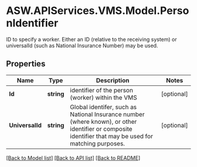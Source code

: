 # ASW.APIServices.VMS.Model.PersonIdentifier
ID to specify a worker. Either an ID (relative to the receiving system) or universalId (such as National Insurance Number) may be used.
## Properties

Name | Type | Description | Notes
------------ | ------------- | ------------- | -------------
**Id** | **string** | identifier of the person (worker) within the VMS | [optional] 
**UniversalId** | **string** | Global identifer, such as National Insurance number (where known), or other identifier or composite identifier that may be used for matching purposes. | [optional] 

[[Back to Model list]](../README.md#documentation-for-models) [[Back to API list]](../README.md#documentation-for-api-endpoints) [[Back to README]](../README.md)

